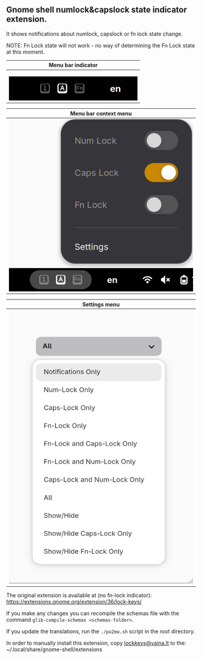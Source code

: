 ## Gnome shell numlock&capslock state indicator extension.

It shows notifications about numlock, capslock or fn lock state change.

NOTE: Fn Lock state will not work - no way of determining the Fn Lock state at this moment.

|Menu bar indicator|
|---|
|![Screenshot](indicator-1.png)|

|Menu bar context menu|
|---|
|![Screenshot](indicator-2.png)|

|Settings menu|
|---|
|![Screenshot](drop-down-1.png)|

The original extension is available at (no fn-lock indicator): https://extensions.gnome.org/extension/36/lock-keys/

If you make any changes you can recompile the schemas file with the command `glib-compile-schemas <schemas-folder>`.

If you update the translations, run the `./po2mo.sh` script in the root directory.

In order to manually install this extension, copy lockkeys@vaina.lt to the:
~/.local/share/gnome-shell/extensions
